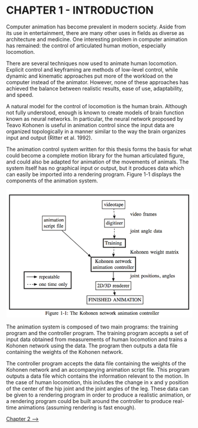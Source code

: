 # CHAPTER 1 - INTRODUCTION

Computer animation has become prevalent in modern society.  Aside from its use in entertainment, there are many other uses in fields as diverse as architecture and medicine. One interesting problem in computer animation has remained: the control of articulated human motion, especially locomotion.

There are several techniques now used to animate human locomotion.  Explicit control and keyframing are methods of low-level control, while dynamic and kinematic approaches put more of the workload on the computer instead of the animator. However, none of these approaches has achieved the balance between realistic results, ease of use, adaptability, and speed.

A natural model for the control of locomotion is the human brain.  Although not fully understood, enough is known to create models of brain function known as neural networks.  In particular, the neural network proposed by Teavo Kohonen is useful in animation control since the input data are organized topologically in a manner similar to the way the brain organizes input and output (Ritter et al. 1992).

The animation control system written for this thesis forms the basis for what could become a complete motion library for the human articulated figure, and could also be adapted for animation of the movements of animals.  The system itself has no graphical input or output, but it produces data which can easily be imported into a rendering program.  Figure 1-1 displays the components of the animation system.

![Figure 1-1](../png/ch01_01.png "Figure 1-1")

The animation system is composed of two main programs: the training program and the controller program.  The training program accepts a set of input data obtained from measurements of human locomotion and trains a Kohonen network using the data. The program then outputs a data file containing the weights of the Kohonen network.

The controller program accepts the data file containing the weights of the Kohonen network and an accompanying animation script file.  This program outputs a data file which contains the information relevant to the motion.  In the case of human locomotion, this includes the change in x and y position of the center of the hip joint and the joint angles of the leg.  These data can be given to a rendering program in order to produce a realistic animation, or a rendering program could be built around the controller to produce real-time animations (assuming rendering is fast enough).

[Chapter 2 -->](http://example.com/ "Chapter 2 -->")
